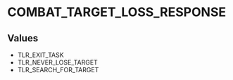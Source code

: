 # COMBAT_TARGET_LOSS_RESPONSE

## Values
* TLR_EXIT_TASK
* TLR_NEVER_LOSE_TARGET
* TLR_SEARCH_FOR_TARGET